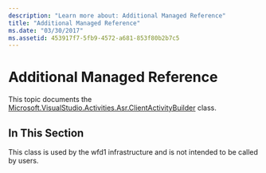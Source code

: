 ```yaml
---
description: "Learn more about: Additional Managed Reference"
title: "Additional Managed Reference"
ms.date: "03/30/2017"
ms.assetid: 453917f7-5fb9-4572-a681-853f80b2b7c5
---
```

# Additional Managed Reference

This topic documents the [Microsoft.VisualStudio.Activities.Asr.ClientActivityBuilder](microsoft-visualstudio-activities-asr-clientactivitybuilder.md) class.  
  
## In This Section  

 This class is used by the wfd1 infrastructure and is not intended to be called by users.
